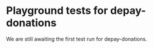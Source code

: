 # Playground tests for depay-donations
We are still awaiting the first test run for depay-donations.
